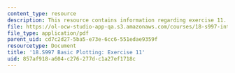 ```yaml
---
content_type: resource
description: This resource contains information regarding exercise 11.
file: https://ol-ocw-studio-app-qa.s3.amazonaws.com/courses/18-s997-introduction-to-matlab-programming-fall-2011/857af918a604c276277dc1a27ef1718c_MIT18_S997F11_Exercise_11.pdf
file_type: application/pdf
parent_uid: cd7c2d27-5ba5-e73e-6cc6-551edae9359f
resourcetype: Document
title: '18.S997 Basic Plotting: Exercise 11'
uid: 857af918-a604-c276-277d-c1a27ef1718c
---
```

